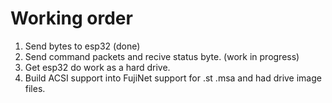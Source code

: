 # Working order

1. Send bytes to esp32 (done)
2. Send command packets and recive status byte. (work in progress)
3. Get esp32 do work as a hard drive.
4. Build ACSI support into FujiNet support for .st .msa and had drive image files.
